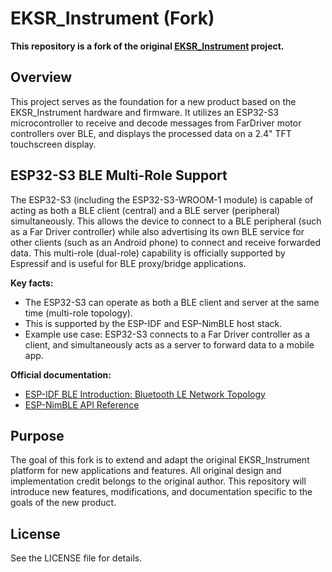 # EKSR_Instrument (Fork)

**This repository is a fork of the original [EKSR_Instrument](https://github.com/magicmicros/EKSR_Instrument) project.**

## Overview
This project serves as the foundation for a new product based on the EKSR_Instrument hardware and firmware. It utilizes an ESP32-S3 microcontroller to receive and decode messages from FarDriver motor controllers over BLE, and displays the processed data on a 2.4" TFT touchscreen display.

## ESP32-S3 BLE Multi-Role Support
The ESP32-S3 (including the ESP32-S3-WROOM-1 module) is capable of acting as both a BLE client (central) and a BLE server (peripheral) simultaneously. This allows the device to connect to a BLE peripheral (such as a Far Driver controller) while also advertising its own BLE service for other clients (such as an Android phone) to connect and receive forwarded data. This multi-role (dual-role) capability is officially supported by Espressif and is useful for BLE proxy/bridge applications.

**Key facts:**
- The ESP32-S3 can operate as both a BLE client and server at the same time (multi-role topology).
- This is supported by the ESP-IDF and ESP-NimBLE host stack.
- Example use case: ESP32-S3 connects to a Far Driver controller as a client, and simultaneously acts as a server to forward data to a mobile app.

**Official documentation:**
- [ESP-IDF BLE Introduction: Bluetooth LE Network Topology](https://docs.espressif.com/projects/esp-idf/en/stable/esp32s3/api-guides/ble/get-started/ble-introduction.html#bluetooth-le-network-topology)
- [ESP-NimBLE API Reference](https://docs.espressif.com/projects/esp-idf/en/stable/esp32s3/api-reference/bluetooth/esp-nimble/index.html)

## Purpose
The goal of this fork is to extend and adapt the original EKSR_Instrument platform for new applications and features. All original design and implementation credit belongs to the original author. This repository will introduce new features, modifications, and documentation specific to the goals of the new product.

## License
See the LICENSE file for details.
